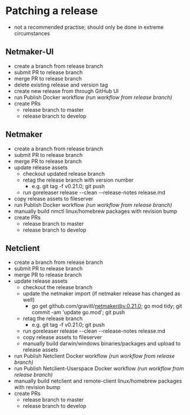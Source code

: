 # Patching a release 
* not a recommended practise; should only be done in extreme circumstances
## Netmaker-UI
* create a branch from release branch
* submit PR to release branch
* merge PR to release branch
* delete existing release and version tag
* create new release from through GitHub UI  
* run Publish Docker workflow *(run workflow from release branch)*
* create PRs
  * release branch to master
  * release branch to develop
## Netmaker
* create a branch from release branch
* submit PR to release branch
* merge PR to release branch
* update release assets
  * checkout updated release branch
  * retag the release branch with version number
    * e.g. git tag -f v0.21.0; git push
  * run goreleaser release --clean --release-notes release.md
* copy release assets to fileserver
* run Publish Docker workflow  *(run workflow from release branch)*
* manually build nmctl linux/homebrew packages with revision bump
* create PRs
  * release branch to master
  * release branch to develop
## Netclient
* create a branch from release branch
* submit PR to release branch
* merge PR to release branch
* update release assets
  * checkout the release branch
  * update the netmaker import (if netmaker release has changed as well)
    * go get github.com/gravitl/netmaker@v.0.21.0; go mod tidy; git commit -am 'update go.mod'; git push 
  * retag the release branch
     * e.g. git tag -f v0.21.0; git push
  * run goreleaser release --clean --release-notes release.md
  * copy release assets to fileserver
  * manually build darwin/windows binaries/packages and upload to release assets
* run Publish Netclient Docker workflow  *(run workflow from release branch)*
* run Publish Netclient-Userspace Docker workflow  *(run workflow from release branch)*
* manually build netclient and remote-client linux/homebrew packages with revision bump
* create PRs
  * release branch to master
  * release branch to develop
